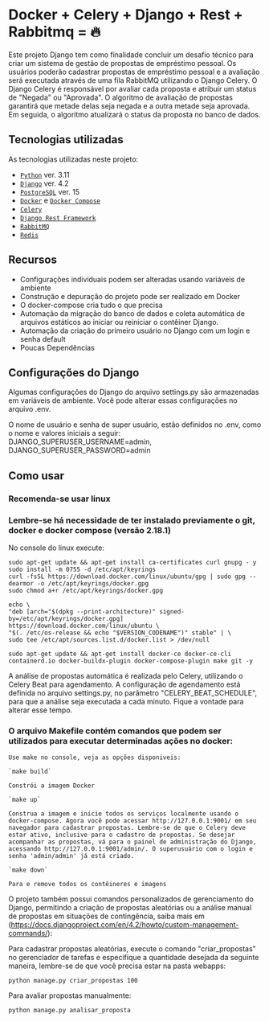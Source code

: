 # Docker + Celery + Django + Rest + Rabbitmq = 🔥

Este projeto Django tem como finalidade concluir um desafio técnico para criar um sistema de gestão de propostas de empréstimo pessoal. Os usuários poderão cadastrar propostas de empréstimo pessoal e a avaliação será executada através de uma fila RabbitMQ utilizando o Django Celery. O Django Celery é responsável por avaliar cada proposta e atribuir um status de "Negada" ou "Aprovada". O algoritmo de avaliação de propostas garantirá que metade delas seja negada e a outra metade seja aprovada. Em seguida, o algoritmo atualizará o status da proposta no banco de dados.

## Tecnologias utilizadas
As tecnologias utilizadas neste projeto:
- [`Python`](https://www.python.org) ver. 3.11
- [`Django`](https://www.djangoproject.com) ver. 4.2
- [`PostgreSQL`](https://www.postgresql.org) ver. 15
- [`Docker`](https://docs.docker.com/get-docker/) e [`Docker Compose`](https://docs.docker.com/compose/)
- [`Celery`](https://docs.celeryq.dev/en/stable/) 
- [`Django Rest Framework`](https://www.django-rest-framework.org/) 
- [`RabbitMQ`](https://www.rabbitmq.com/) 
- [`Redis`](https://redis.io/) 


## Recursos
- Configurações individuais podem ser alteradas usando variáveis de ambiente
- Construção e depuração do projeto pode ser realizado em Docker
- O docker-compose cria tudo o que precisa
- Automação da migração do banco de dados e coleta automática de arquivos estáticos ao iniciar ou reiniciar o contêiner Django.
- Automação da criação do primeiro usuário no Django com um login e senha default
- Poucas Dependências

## Configurações do Django
Algumas configurações do Django do arquivo settings.py são armazenadas em variáveis ​​de ambiente. Você pode alterar essas configurações no arquivo .env.

O nome de usuário e senha de super usuário, estão definidos no .env, como o nome e valores iniciais a seguir: DJANGO_SUPERUSER_USERNAME=admin, DJANGO_SUPERUSER_PASSWORD=admin


## Como usar
### Recomenda-se usar linux
### Lembre-se há necessidade de ter instalado previamente o git, docker e docker compose (versão 2.18.1)
No console do linux execute:

    sudo apt-get update && apt-get install ca-certificates curl gnupg - y
    sudo install -m 0755 -d /etc/apt/keyrings
    curl -fsSL https://download.docker.com/linux/ubuntu/gpg | sudo gpg --dearmor -o /etc/apt/keyrings/docker.gpg
    sudo chmod a+r /etc/apt/keyrings/docker.gpg

    echo \
    "deb [arch="$(dpkg --print-architecture)" signed-by=/etc/apt/keyrings/docker.gpg] https://download.docker.com/linux/ubuntu \
    "$(. /etc/os-release && echo "$VERSION_CODENAME")" stable" | \
    sudo tee /etc/apt/sources.list.d/docker.list > /dev/null
    
    sudo apt-get update && apt-get install docker-ce docker-ce-cli containerd.io docker-buildx-plugin docker-compose-plugin make git -y
    
A análise de propostas automática é realizada pelo Celery, utilizando o Celery Beat para agendamento. A configuração de agendamento está definida no arquivo settings.py, no parâmetro "CELERY_BEAT_SCHEDULE", para que a análise seja executada a cada minuto. Fique a vontade para alterar esse tempo.

### O arquivo Makefile contém comandos que podem ser utilizados para executar determinadas ações no docker:

    Use make no console, veja as opções disponiveis:

    `make build`

    Constrói a imagem Docker

    `make up`

    Construa a imagem e inicie todos os serviços localmente usando o docker-compose. Agora você pode acessar http://127.0.0.1:9001/ em seu navegador para cadastrar propostas. Lembre-se de que o Celery deve estar ativo, inclusive para o cadastro de propostas. Se desejar acompanhar as propostas, vá para o painel de administração do Django, acessando http://127.0.0.1:9001/admin/. O superusuário com o login e senha 'admin/admin' já está criado.
    
    `make down`

    Para e remove todos os contêineres e imagens


O projeto também possui comandos personalizados de gerenciamento do Django, permitindo a criação de propostas aleatórias ou a análise manual de propostas em situações de contingência, saiba mais em (https://docs.djangoproject.com/en/4.2/howto/custom-management-commands/):

Para cadastrar propostas aleatórias, execute o comando "criar_propostas" no gerenciador de tarefas e especifique a quantidade desejada da seguinte maneira, lembre-se de que você precisa estar na pasta webapps:
    
    python manage.py criar_propostas 100

Para avaliar propostas manualmente:
    
    python manage.py analisar_proposta
